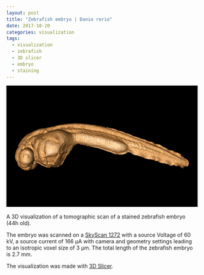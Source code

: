 ```yaml
---
layout: post
title: "Zebrafish embryo | Danio rerio"
date: 2017-10-20
categories: visualization
tags:
  - visualization
  - zebrafish
  - 3D slicer
  - embryo
  - staining
---
```


![zebrafish-embryo](/assets/2017/10/20/danio-rerio-embryo/ZebraFish.png)

A 3D visualization of a tomographic scan of a stained zebrafish embryo (44h old).

The embryo was scanned on a [SkyScan 1272](https://www.bruker.com/products/microtomography/micro-ct-for-sample-scanning/skyscan-1272/overview.html) with a source Voltage of 60 kV, a source current of 166 µA with camera and geometry settings leading to an isotropic voxel size of 3 µm.
The total length of the zebrafish embryo is  2.7 mm.

The visualization was made with [3D Slicer](https://www.slicer.org/).
